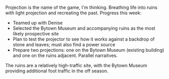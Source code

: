 Projection is the name of the game, I'm thinking.
Breathing life into ruins with light projection and recreating the past. Progress this week:
+ Teamed up with Denise
+ Selected the Bytown Museum and accompanying ruins as the most likely prospective site
+ Plan to test the projector to see how it works against a backdrop of stone and leaves; must also find a power source
+ Prepare two projections: one on the Bytown Museum (existing building) and one on the ruins adjacent. Parallel narraitves.

The ruins are a relatively high-traffic site, with the Bytown Museum providing additional foot traffic in the off season.
